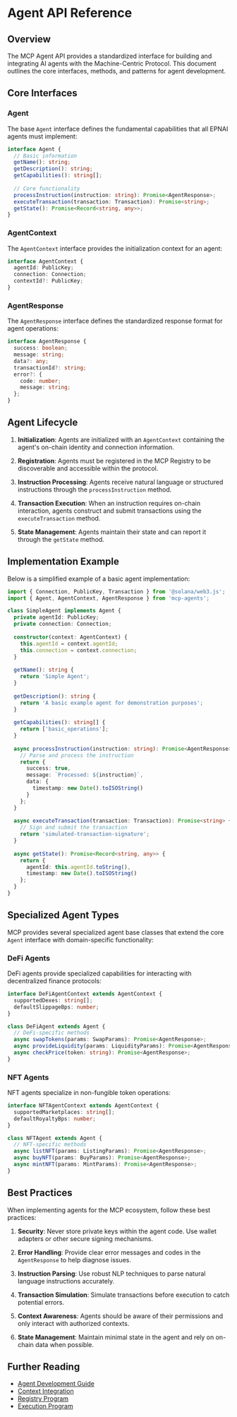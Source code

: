 # Agent API Reference

## Overview

The MCP Agent API provides a standardized interface for building and integrating AI agents with the Machine-Centric Protocol. This document outlines the core interfaces, methods, and patterns for agent development.

## Core Interfaces

### Agent

The base `Agent` interface defines the fundamental capabilities that all EPNAI agents must implement:

```typescript
interface Agent {
  // Basic information
  getName(): string;
  getDescription(): string;
  getCapabilities(): string[];
  
  // Core functionality
  processInstruction(instruction: string): Promise<AgentResponse>;
  executeTransaction(transaction: Transaction): Promise<string>;
  getState(): Promise<Record<string, any>>;
}
```

### AgentContext

The `AgentContext` interface provides the initialization context for an agent:

```typescript
interface AgentContext {
  agentId: PublicKey;
  connection: Connection;
  contextId?: PublicKey;
}
```

### AgentResponse

The `AgentResponse` interface defines the standardized response format for agent operations:

```typescript
interface AgentResponse {
  success: boolean;
  message: string;
  data?: any;
  transactionId?: string;
  error?: {
    code: number;
    message: string;
  };
}
```

## Agent Lifecycle

1. **Initialization**: Agents are initialized with an `AgentContext` containing the agent's on-chain identity and connection information.

2. **Registration**: Agents must be registered in the MCP Registry to be discoverable and accessible within the protocol.

3. **Instruction Processing**: Agents receive natural language or structured instructions through the `processInstruction` method.

4. **Transaction Execution**: When an instruction requires on-chain interaction, agents construct and submit transactions using the `executeTransaction` method.

5. **State Management**: Agents maintain their state and can report it through the `getState` method.

## Implementation Example

Below is a simplified example of a basic agent implementation:

```typescript
import { Connection, PublicKey, Transaction } from '@solana/web3.js';
import { Agent, AgentContext, AgentResponse } from 'mcp-agents';

class SimpleAgent implements Agent {
  private agentId: PublicKey;
  private connection: Connection;
  
  constructor(context: AgentContext) {
    this.agentId = context.agentId;
    this.connection = context.connection;
  }
  
  getName(): string {
    return 'Simple Agent';
  }
  
  getDescription(): string {
    return 'A basic example agent for demonstration purposes';
  }
  
  getCapabilities(): string[] {
    return ['basic_operations'];
  }
  
  async processInstruction(instruction: string): Promise<AgentResponse> {
    // Parse and process the instruction
    return {
      success: true,
      message: `Processed: ${instruction}`,
      data: {
        timestamp: new Date().toISOString()
      }
    };
  }
  
  async executeTransaction(transaction: Transaction): Promise<string> {
    // Sign and submit the transaction
    return 'simulated-transaction-signature';
  }
  
  async getState(): Promise<Record<string, any>> {
    return {
      agentId: this.agentId.toString(),
      timestamp: new Date().toISOString()
    };
  }
}
```

## Specialized Agent Types

MCP provides several specialized agent base classes that extend the core `Agent` interface with domain-specific functionality:

### DeFi Agents

DeFi agents provide specialized capabilities for interacting with decentralized finance protocols:

```typescript
interface DeFiAgentContext extends AgentContext {
  supportedDexes: string[];
  defaultSlippageBps: number;
}

class DeFiAgent extends Agent {
  // DeFi-specific methods
  async swapTokens(params: SwapParams): Promise<AgentResponse>;
  async provideLiquidity(params: LiquidityParams): Promise<AgentResponse>;
  async checkPrice(token: string): Promise<AgentResponse>;
}
```

### NFT Agents

NFT agents specialize in non-fungible token operations:

```typescript
interface NFTAgentContext extends AgentContext {
  supportedMarketplaces: string[];
  defaultRoyaltyBps: number;
}

class NFTAgent extends Agent {
  // NFT-specific methods
  async listNFT(params: ListingParams): Promise<AgentResponse>;
  async buyNFT(params: BuyParams): Promise<AgentResponse>;
  async mintNFT(params: MintParams): Promise<AgentResponse>;
}
```

## Best Practices

When implementing agents for the MCP ecosystem, follow these best practices:

1. **Security**: Never store private keys within the agent code. Use wallet adapters or other secure signing mechanisms.

2. **Error Handling**: Provide clear error messages and codes in the `AgentResponse` to help diagnose issues.

3. **Instruction Parsing**: Use robust NLP techniques to parse natural language instructions accurately.

4. **Transaction Simulation**: Simulate transactions before execution to catch potential errors.

5. **Context Awareness**: Agents should be aware of their permissions and only interact with authorized contexts.

6. **State Management**: Maintain minimal state in the agent and rely on on-chain data when possible.

## Further Reading

- [Agent Development Guide](../guides/agent-development.md)
- [Context Integration](../guides/context-integration.md)
- [Registry Program](../programs/registry.md)
- [Execution Program](../programs/execution.md)
